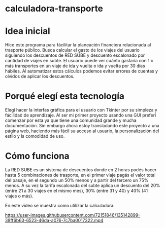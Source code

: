 # calculadora-transporte

# Idea inicial
Hice este programa para fácilitar la planeación financiera relacionada al trasporte público. Busca calcular el gasto de los viajes del usuario siguiendo los descuentos de RED SUBE y descuento escalonado por cantidad de viajes en subte. El usuario puede ver cuánto gastaría con 1 o más transportes en un viaje de ida y vuelta o ida y vuelta por 30 días hábiles. Al automatizar estos cálculos podemos evitar errores de cuentas y olvidos de aplicar los descuentos.

# Porqué elegí esta tecnología
Elegí hacer la interfas gráfica para el usuario con Tkinter por su simpleza y fácilidad de aprendizaje. Al ser mi primer proyecto usando una GUI preferí comenzar por esta ya que tiene una comunidad grande y mucha documentación. Sin embargo ahora estoy transladando este proyecto a una página web, haciendo más fácil su acceso al usuario, la personalización del estilo y la comodidad de uso.

# Cómo funciona
La RED SUBE es un sistema de descuentos donde en 2 horas podés hacer hasta 5 combinaciones de trasporte, en el primer viaje pagás el valor total del pasaje, en el segundo un 50% menos y a partir del tercero un 75% menos. A su vez la tarifa escalonada del subte aplica un descuento del 20% (entre 21 a 30 viajes en el mismo mes), 30% (entre 31 y 40) y 40% (41 viajes o más).

En este video se muestra como utilizar la calculadora:

https://user-images.githubusercontent.com/72151846/135142899-38ff6b63-6523-46da-a076-7c7ba0017322.mp4
